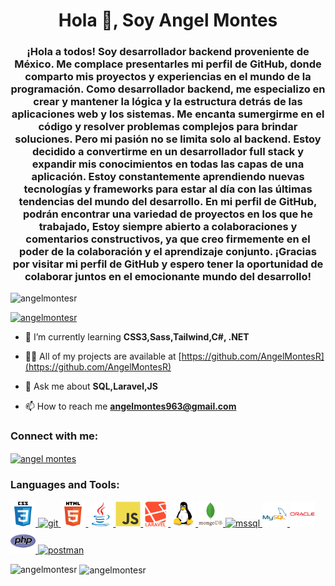 <h1 align="center">Hola 👋, Soy Angel Montes</h1>
<h3 align="center">¡Hola a todos! Soy desarrollador backend proveniente de México. Me complace presentarles mi perfil de GitHub, donde comparto mis proyectos y experiencias en el mundo de la programación. Como desarrollador backend, me especializo en crear y mantener la lógica y la estructura detrás de las aplicaciones web y los sistemas. Me encanta sumergirme en el código y resolver problemas complejos para brindar soluciones. Pero mi pasión no se limita solo al backend. Estoy decidido a convertirme en un desarrollador full stack y expandir mis conocimientos en todas las capas de una aplicación. Estoy constantemente aprendiendo nuevas tecnologías y frameworks para estar al día con las últimas tendencias del mundo del desarrollo. En mi perfil de GitHub, podrán encontrar una variedad de proyectos en los que he trabajado, Estoy siempre abierto a colaboraciones y comentarios constructivos, ya que creo firmemente en el poder de la colaboración y el aprendizaje conjunto. ¡Gracias por visitar mi perfil de GitHub y espero tener la oportunidad de colaborar juntos en el emocionante mundo del desarrollo!</h3>

<p align="left"> <img src="https://komarev.com/ghpvc/?username=angelmontesr&label=Profile%20views&color=0e75b6&style=flat" alt="angelmontesr" /> </p>

<p align="left"> <a href="https://github.com/ryo-ma/github-profile-trophy"><img src="https://github-profile-trophy.vercel.app/?username=angelmontesr" alt="angelmontesr" /></a> </p>

- 🌱 I’m currently learning **CSS3,Sass,Tailwind,C#, .NET**

- 👨‍💻 All of my projects are available at [https://github.com/AngelMontesR](https://github.com/AngelMontesR)

- 💬 Ask me about **SQL,Laravel,JS**

- 📫 How to reach me **angelmontes963@gmail.com**

<h3 align="left">Connect with me:</h3>
<p align="left">
<a href="https://linkedin.com/in/angel montes" target="blank"><img align="center" src="https://raw.githubusercontent.com/rahuldkjain/github-profile-readme-generator/master/src/images/icons/Social/linked-in-alt.svg" alt="angel montes" height="30" width="40" /></a>
</p>

<h3 align="left">Languages and Tools:</h3>
<p align="left"> <a href="https://www.w3schools.com/css/" target="_blank" rel="noreferrer"> <img src="https://raw.githubusercontent.com/devicons/devicon/master/icons/css3/css3-original-wordmark.svg" alt="css3" width="40" height="40"/> </a> <a href="https://git-scm.com/" target="_blank" rel="noreferrer"> <img src="https://www.vectorlogo.zone/logos/git-scm/git-scm-icon.svg" alt="git" width="40" height="40"/> </a> <a href="https://www.w3.org/html/" target="_blank" rel="noreferrer"> <img src="https://raw.githubusercontent.com/devicons/devicon/master/icons/html5/html5-original-wordmark.svg" alt="html5" width="40" height="40"/> </a> <a href="https://www.java.com" target="_blank" rel="noreferrer"> <img src="https://raw.githubusercontent.com/devicons/devicon/master/icons/java/java-original.svg" alt="java" width="40" height="40"/> </a> <a href="https://developer.mozilla.org/en-US/docs/Web/JavaScript" target="_blank" rel="noreferrer"> <img src="https://raw.githubusercontent.com/devicons/devicon/master/icons/javascript/javascript-original.svg" alt="javascript" width="40" height="40"/> </a> <a href="https://laravel.com/" target="_blank" rel="noreferrer"> <img src="https://raw.githubusercontent.com/devicons/devicon/master/icons/laravel/laravel-plain-wordmark.svg" alt="laravel" width="40" height="40"/> </a> <a href="https://www.linux.org/" target="_blank" rel="noreferrer"> <img src="https://raw.githubusercontent.com/devicons/devicon/master/icons/linux/linux-original.svg" alt="linux" width="40" height="40"/> </a> <a href="https://www.mongodb.com/" target="_blank" rel="noreferrer"> <img src="https://raw.githubusercontent.com/devicons/devicon/master/icons/mongodb/mongodb-original-wordmark.svg" alt="mongodb" width="40" height="40"/> </a> <a href="https://www.microsoft.com/en-us/sql-server" target="_blank" rel="noreferrer"> <img src="https://www.svgrepo.com/show/303229/microsoft-sql-server-logo.svg" alt="mssql" width="40" height="40"/> </a> <a href="https://www.mysql.com/" target="_blank" rel="noreferrer"> <img src="https://raw.githubusercontent.com/devicons/devicon/master/icons/mysql/mysql-original-wordmark.svg" alt="mysql" width="40" height="40"/> </a> <a href="https://www.oracle.com/" target="_blank" rel="noreferrer"> <img src="https://raw.githubusercontent.com/devicons/devicon/master/icons/oracle/oracle-original.svg" alt="oracle" width="40" height="40"/> </a> <a href="https://www.php.net" target="_blank" rel="noreferrer"> <img src="https://raw.githubusercontent.com/devicons/devicon/master/icons/php/php-original.svg" alt="php" width="40" height="40"/> </a> <a href="https://postman.com" target="_blank" rel="noreferrer"> <img src="https://www.vectorlogo.zone/logos/getpostman/getpostman-icon.svg" alt="postman" width="40" height="40"/> </a> </p>

<p><img align="left" src="https://github-readme-stats.vercel.app/api/top-langs?username=angelmontesr&show_icons=true&locale=en&layout=compact" alt="angelmontesr" /></p>

<p>&nbsp;<img align="center" src="https://github-readme-stats.vercel.app/api?username=angelmontesr&show_icons=true&locale=en" alt="angelmontesr" /></p>

